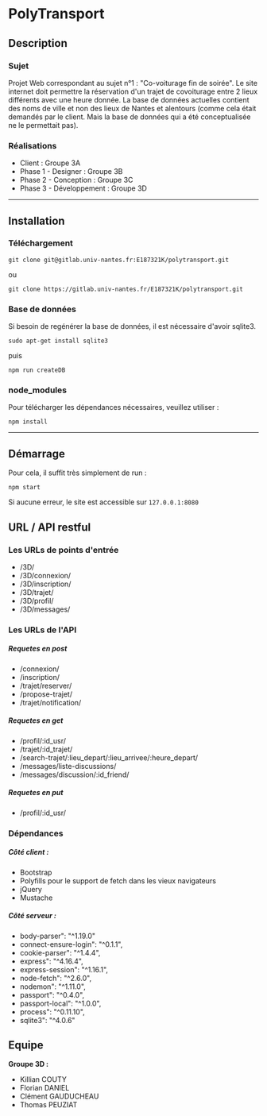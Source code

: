 # PolyTransport


## Description

### Sujet

Projet Web correspondant au sujet n°1 : "Co-voiturage fin de soirée". Le site internet doit permettre la réservation d'un trajet de covoiturage entre 2 lieux différents avec une heure donnée. La base de données actuelles contient des noms de ville et non des lieux de Nantes et alentours (comme cela était demandés par le client. Mais la base de données qui a été conceptualisée ne le permettait pas).

### Réalisations

- Client : Groupe 3A
- Phase 1 - Designer : Groupe 3B
- Phase 2 - Conception : Groupe 3C
- Phase 3 - Développement : Groupe 3D

---

## Installation

### Téléchargement 

`git clone git@gitlab.univ-nantes.fr:E187321K/polytransport.git`

ou

`git clone https://gitlab.univ-nantes.fr/E187321K/polytransport.git`

### Base de données

Si besoin de regénérer la base de données, il est nécessaire d'avoir sqlite3.

`sudo apt-get install sqlite3`

puis 

`npm run createDB`

### node_modules

Pour télécharger les dépendances nécessaires, veuillez utiliser :

`npm install`

---

## Démarrage

Pour cela, il suffit très simplement de run :

`npm start`

Si aucune erreur, le site est accessible sur `127.0.0.1:8080`


## URL / API restful


### Les URLs de points d'entrée
* /3D/
* /3D/connexion/
* /3D/inscription/
* /3D/trajet/
* /3D/profil/
* /3D/messages/

### Les URLs de l'API

##### Requetes en post
* /connexion/
* /inscription/
* /trajet/reserver/
* /propose-trajet/
* /trajet/notification/


##### Requetes en get
* /profil/:id_usr/
* /trajet/:id_trajet/
* /search-trajet/:lieu_depart/:lieu_arrivee/:heure_depart/
* /messages/liste-discussions/
* /messages/discussion/:id_friend/

##### Requetes en put
* /profil/:id_usr/
    
### Dépendances

##### Côté client :
* Bootstrap
* Polyfills pour le support de fetch dans les vieux navigateurs
* jQuery 
* Mustache

##### Côté serveur :
* body-parser": "^1.19.0"
* connect-ensure-login": "^0.1.1",
* cookie-parser": "^1.4.4",
* express": "^4.16.4",
* express-session": "^1.16.1",
* node-fetch": "^2.6.0",
* nodemon": "^1.11.0",
* passport": "^0.4.0",
* passport-local": "^1.0.0",
* process": "^0.11.10",
* sqlite3": "^4.0.6"


## Equipe

**Groupe 3D :**
- Killian COUTY
- Florian DANIEL
- Clément GAUDUCHEAU
- Thomas PEUZIAT